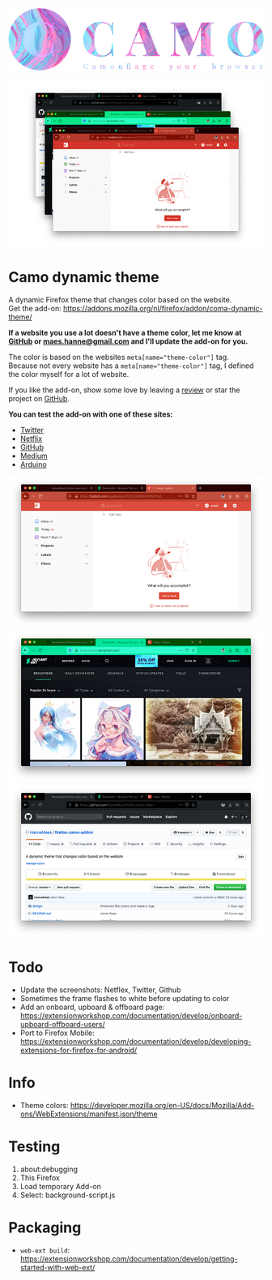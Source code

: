 ![Camo logo](design/logo-github-1000x245.jpg)

![Camo screenshots](design/screenshots-github-1000x657.jpg)

# Camo dynamic theme
A dynamic Firefox theme that changes color based on the website.<br>
Get the add-on: https://addons.mozilla.org/nl/firefox/addon/coma-dynamic-theme/

**If a website you use a lot doesn't have a theme color, let me know at [GitHub](https://github.com/HanneMaes/firefox-camo-addon) or maes.hanne@gmail.com and I'll update the add-on for you.**

The color is based on the websites ```meta[name="theme-color"]``` tag.<br>
Because not every website has a ```meta[name="theme-color"]``` tag, I defined the color myself for a lot of website. 

If you like the add-on, show some love by leaving a [review](https://addons.mozilla.org/nl/firefox/addon/coma-dynamic-theme/) or star the project on [GitHub](https://github.com/HanneMaes/firefox-camo-addon).

**You can test the add-on with one of these sites:**
- [Twitter](https://twitter.com/)
- [Netflix](https://github.com/)
- [GitHub](https://www.netflix.com/)
- [Medium](https://medium.com/)
- [Arduino](https://www.arduino.cc/)

![todoist screenshot](design/screenshots/screenshot-todoist-github-1000x599.jpg)
![Deviantarts screenshot](design/screenshots/screenshot-deviantart-github-1000x599.jpg)
![Github screenshot](design/screenshots/screenshot-github-github-1000x599.jpg)

# Todo
- Update the screenshots: Netflex, Twitter, Github
- Sometimes the frame flashes to white before updating to color
- Add an onboard, upboard & offboard page: https://extensionworkshop.com/documentation/develop/onboard-upboard-offboard-users/
- Port to Firefox Mobile: https://extensionworkshop.com/documentation/develop/developing-extensions-for-firefox-for-android/

# Info
- Theme colors: https://developer.mozilla.org/en-US/docs/Mozilla/Add-ons/WebExtensions/manifest.json/theme

# Testing
1. about:debugging
2. This Firefox
3. Load temporary Add-on
3. Select: background-script.js

# Packaging
- ```web-ext build```: https://extensionworkshop.com/documentation/develop/getting-started-with-web-ext/
